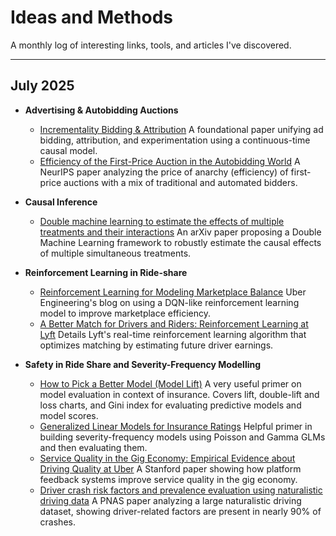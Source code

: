 # Ideas and Methods

A monthly log of interesting links, tools, and articles I've discovered.

---

## July 2025

- **Advertising & Autobidding Auctions**
  - [Incrementality Bidding & Attribution](https://arxiv.org/abs/2208.12809)
    A foundational paper unifying ad bidding, attribution, and experimentation using a continuous-time causal model.
  - [Efficiency of the First-Price Auction in the Autobidding World](https://proceedings.neurips.cc/paper_files/paper/2024/hash/fb6279dab0e9282261e43113-Abstract-Conference.html)
    A NeurIPS paper analyzing the price of anarchy (efficiency) of first-price auctions with a mix of traditional and automated bidders.

- **Causal Inference**
  - [Double machine learning to estimate the effects of multiple treatments and their interactions](https://arxiv.org/abs/2505.12617)
    An arXiv paper proposing a Double Machine Learning framework to robustly estimate the causal effects of multiple simultaneous treatments.

- **Reinforcement Learning in Ride-share**
  - [Reinforcement Learning for Modeling Marketplace Balance](https://www.uber.com/blog/reinforcement-learning-for-modeling-marketplace-balance/)
    Uber Engineering's blog on using a DQN-like reinforcement learning model to improve marketplace efficiency.
  - [A Better Match for Drivers and Riders: Reinforcement Learning at Lyft](https://pubsonline.informs.org/doi/10.1287/inte.2023.0083)
    Details Lyft's real-time reinforcement learning algorithm that optimizes matching by estimating future driver earnings.

- **Safety in Ride Share and Severity-Frequency Modelling**
  - [How to Pick a Better Model (Model Lift)](https://www.casact.org/sites/default/files/presentation/rpm_2016_presentations_pm-lm-4.pdf)
    A very useful primer on model evaluation in context of insurance. Covers lift, double-lift and loss charts, and Gini index for evaluating predictive models and model scores.
  - [Generalized Linear Models for Insurance Ratings]( https://www.casact.org/sites/default/files/2021-01/05-Goldburd-Khare-Tevet.pdf)
    Helpful primer in building severity-frequency models using Poisson and Gamma GLMs and then evaluating them.
  - [Service Quality in the Gig Economy: Empirical Evidence about Driving Quality at Uber](https://www.gsb.stanford.edu/faculty-research/working-papers/service-quality-gig-economy-empirical-evidence-about-driving)
    A Stanford paper showing how platform feedback systems improve service quality in the gig economy.
  - [Driver crash risk factors and prevalence evaluation using naturalistic driving data](https://doi.org/10.1073/pnas.1513271113)
    A PNAS paper analyzing a large naturalistic driving dataset, showing driver-related factors are present in nearly 90% of crashes.
    



